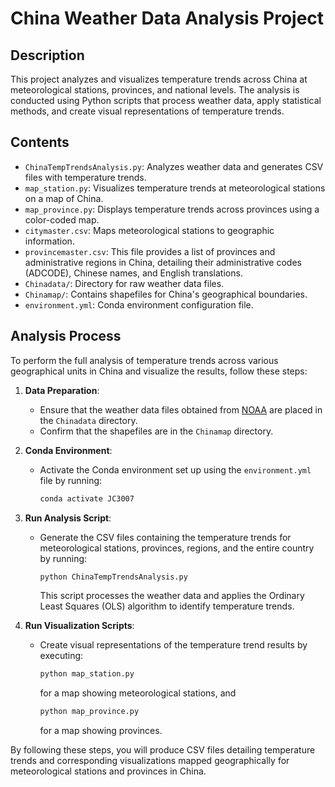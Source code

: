 # China Weather Data Analysis Project

## Description
This project analyzes and visualizes temperature trends across China at meteorological stations, provinces, and national levels. The analysis is conducted using Python scripts that process weather data, apply statistical methods, and create visual representations of temperature trends.

## Contents
- `ChinaTempTrendsAnalysis.py`: Analyzes weather data and generates CSV files with temperature trends.
- `map_station.py`: Visualizes temperature trends at meteorological stations on a map of China.
- `map_province.py`: Displays temperature trends across provinces using a color-coded map.
- `citymaster.csv`: Maps meteorological stations to geographic information.
- `provincemaster.csv`: This file provides a list of provinces and administrative regions in China, detailing their administrative codes (ADCODE), Chinese names, and English translations. 
- `Chinadata/`: Directory for raw weather data files.
- `Chinamap/`: Contains shapefiles for China's geographical boundaries.
- `environment.yml`: Conda environment configuration file.

## Analysis Process
To perform the full analysis of temperature trends across various geographical units in China and visualize the results, follow these steps:

1. **Data Preparation**:
    - Ensure that the weather data files obtained from [NOAA](https://www.ncei.noaa.gov/) are placed in the `Chinadata` directory.
    - Confirm that the shapefiles are in the `Chinamap` directory.

2. **Conda Environment**:
    - Activate the Conda environment set up using the `environment.yml` file by running:
      ```sh
      conda activate JC3007
      ```

3. **Run Analysis Script**:
    - Generate the CSV files containing the temperature trends for meteorological stations, provinces, regions, and the entire country by running:
      ```sh
      python ChinaTempTrendsAnalysis.py
      ```
      This script processes the weather data and applies the Ordinary Least Squares (OLS) algorithm to identify temperature trends.

4. **Run Visualization Scripts**:
    - Create visual representations of the temperature trend results by executing:
      ```sh
      python map_station.py
      ```
      for a map showing meteorological stations, and
      ```sh
      python map_province.py
      ```
      for a map showing provinces.

By following these steps, you will produce CSV files detailing temperature trends and corresponding visualizations mapped geographically for meteorological stations and provinces in China.

